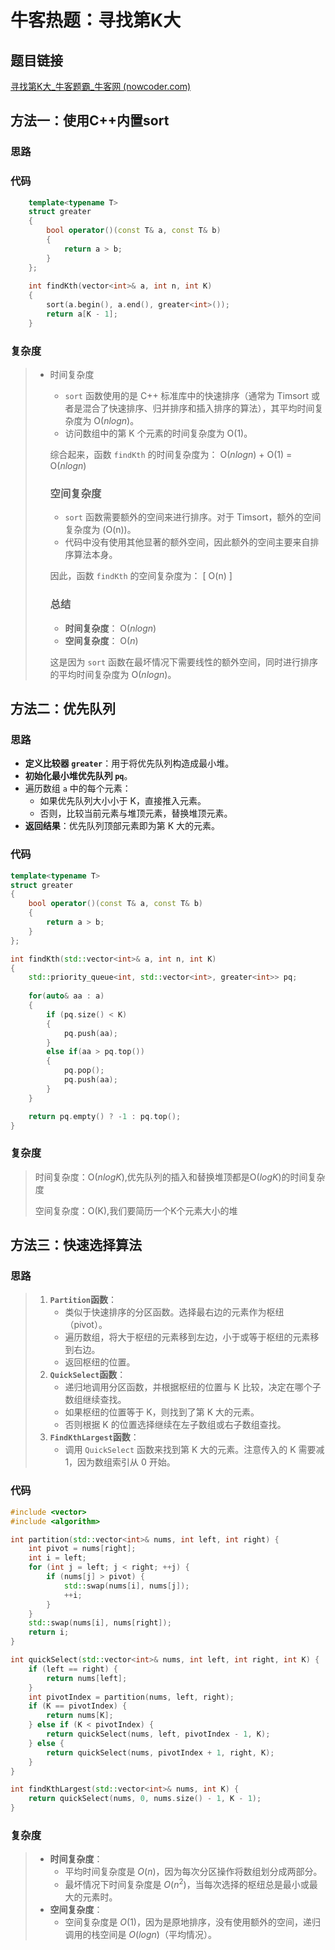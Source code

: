 # 牛客热题：寻找第K大

## 题目链接

[寻找第K大_牛客题霸_牛客网 (nowcoder.com)](https://www.nowcoder.com/practice/e016ad9b7f0b45048c58a9f27ba618bf?tpId=295&tqId=44581&ru=/exam/oj&qru=/ta/format-top101/question-ranking&sourceUrl=%2Fexam%2Foj)

## 方法一：使用C++内置sort

### 思路

### 代码

```cpp
    template<typename T>
    struct greater
    {
        bool operator()(const T& a, const T& b)
        {
            return a > b;
        }
    };
    
    int findKth(vector<int>& a, int n, int K) 
    {
        sort(a.begin(), a.end(), greater<int>());
        return a[K - 1];
    }
```

### 复杂度

> - 时间复杂度
>
>   - `sort` 函数使用的是 C++ 标准库中的快速排序（通常为 Timsort 或者是混合了快速排序、归并排序和插入排序的算法），其平均时间复杂度为 O($n log n$)。
>   - 访问数组中的第 K 个元素的时间复杂度为 O(1)。
>
>   综合起来，函数 `findKth` 的时间复杂度为：
>   O($n log n$) + O(1) = O($nlog n$)
>
>   ### 空间复杂度
>
>   - `sort` 函数需要额外的空间来进行排序。对于 Timsort，额外的空间复杂度为 \(O(n)\)。
>   - 代码中没有使用其他显著的额外空间，因此额外的空间主要来自排序算法本身。
>
>   因此，函数 `findKth` 的空间复杂度为：
>   \[ O(n) \]
>
>   ### 总结
>
>   - **时间复杂度**： O($nlog n$)
>   - **空间复杂度**： O($n$)
>
>   这是因为 `sort` 函数在最坏情况下需要线性的额外空间，同时进行排序的平均时间复杂度为 O($n log n$)。

## 方法二：优先队列

### 思路

- **定义比较器 `greater`**：用于将优先队列构造成最小堆。
- **初始化最小堆优先队列 `pq`**。
- 遍历数组 `a` 中的每个元素：
  - 如果优先队列大小小于 K，直接推入元素。
  - 否则，比较当前元素与堆顶元素，替换堆顶元素。
- **返回结果**：优先队列顶部元素即为第 K 大的元素。

### 代码

```cpp
template<typename T>
struct greater
{
    bool operator()(const T& a, const T& b)
    {
        return a > b;
    }
};

int findKth(std::vector<int>& a, int n, int K) 
{
    std::priority_queue<int, std::vector<int>, greater<int>> pq;
    
    for(auto& aa : a)
    {
        if (pq.size() < K) 
        {
            pq.push(aa);
        } 
        else if(aa > pq.top()) 
        {
            pq.pop();
            pq.push(aa);
        }
    }

    return pq.empty() ? -1 : pq.top();
}
```

### 复杂度

> 时间复杂度：O($nlogK$),优先队列的插入和替换堆顶都是O($logK$)的时间复杂度
>
> 空间复杂度：O(K),我们要简历一个K个元素大小的堆

## 方法三：快速选择算法

### 思路

> 1. **`Partition`函数**：
>    - 类似于快速排序的分区函数。选择最右边的元素作为枢纽（pivot）。
>    - 遍历数组，将大于枢纽的元素移到左边，小于或等于枢纽的元素移到右边。
>    - 返回枢纽的位置。
> 2. **`QuickSelect`函数**：
>    - 递归地调用分区函数，并根据枢纽的位置与 K 比较，决定在哪个子数组继续查找。
>    - 如果枢纽的位置等于 K，则找到了第 K 大的元素。
>    - 否则根据 K 的位置选择继续在左子数组或右子数组查找。
> 3. **`FindKthLargest`函数**：
>    - 调用 `QuickSelect` 函数来找到第 K 大的元素。注意传入的 K 需要减 1，因为数组索引从 0 开始。

### 代码

```cpp
#include <vector>
#include <algorithm>

int partition(std::vector<int>& nums, int left, int right) {
    int pivot = nums[right];
    int i = left;
    for (int j = left; j < right; ++j) {
        if (nums[j] > pivot) {
            std::swap(nums[i], nums[j]);
            ++i;
        }
    }
    std::swap(nums[i], nums[right]);
    return i;
}

int quickSelect(std::vector<int>& nums, int left, int right, int K) {
    if (left == right) {
        return nums[left];
    }
    int pivotIndex = partition(nums, left, right);
    if (K == pivotIndex) {
        return nums[K];
    } else if (K < pivotIndex) {
        return quickSelect(nums, left, pivotIndex - 1, K);
    } else {
        return quickSelect(nums, pivotIndex + 1, right, K);
    }
}

int findKthLargest(std::vector<int>& nums, int K) {
    return quickSelect(nums, 0, nums.size() - 1, K - 1);
}

```

### 复杂度

> - **时间复杂度**：
>   - 平均时间复杂度是 *O*(*n*)，因为每次分区操作将数组划分成两部分。
>   - 最坏情况下时间复杂度是 *O*($n^2$)，当每次选择的枢纽总是最小或最大的元素时。
> - **空间复杂度**：
>   - 空间复杂度是 *O*(1)，因为是原地排序，没有使用额外的空间，递归调用的栈空间是 *O*($logn$)（平均情况）。


